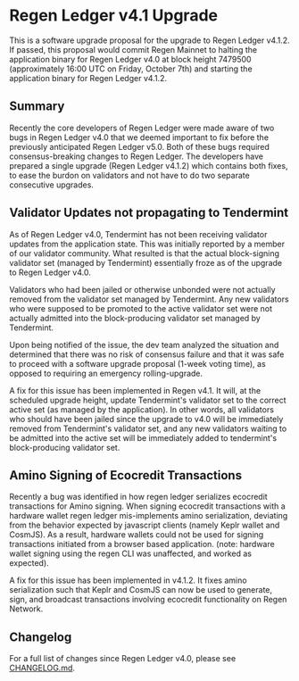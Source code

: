 # Regen Ledger v4.1 Upgrade

This is a software upgrade proposal for the upgrade to Regen Ledger v4.1.2. If passed, this proposal would commit Regen Mainnet to halting the application binary for Regen Ledger v4.0 at block height 7479500 (approximately 16:00 UTC on Friday, October 7th) and starting the application binary for Regen Ledger v4.1.2.

## Summary

Recently the core developers of Regen Ledger were made aware of two bugs in Regen Ledger v4.0 that we deemed important to fix before the previously anticipated Regen Ledger v5.0. Both of these bugs required consensus-breaking changes to Regen Ledger. The developers have prepared a single upgrade (Regen Ledger v4.1.2) which contains both fixes, to ease the burdon on validators and not have to do two separate consecutive upgrades.

## Validator Updates not propagating to Tendermint

As of Regen Ledger v4.0, Tendermint has not been receiving validator updates from the application state. This was initially reported by a member of our validator community. What resulted is that the actual block-signing validator set (managed by Tendermint) essentially froze as of the upgrade to Regen Ledger v4.0.

Validators who had been jailed or otherwise unbonded were not actually removed from the validator set managed by Tendermint. Any new validators who were supposed to be promoted to the active validator set were not actually admitted into the block-producing validator set managed by Tendermint.

Upon being notified of the issue, the dev team analyzed the situation and determined that there was no risk of consensus failure and that it was safe to proceed with a software upgrade proposal (1-week voting time), as opposed to requiring an emergency rolling-upgrade.

A fix for this issue has been implemented in Regen v4.1. It will, at the scheduled upgrade height, update Tendermint's validator set to the correct active set (as managed by the application). In other words, all validators who should have been jailed since the upgrade to v4.0 will be immediately removed from Tendermint's validator set, and any new validators waiting to be admitted into the active set will be immediately added to tendermint's block-producing validator set.

## Amino Signing of Ecocredit Transactions

Recently a bug was identified in how regen ledger serializes ecocredit transactions for Amino signing. When signing ecocredit transactions with a hardware wallet regen ledger mis-implements amino serialization, deviating from the behavior expected by javascript clients (namely Keplr wallet and CosmJS). As a result, hardware wallets could not be used for signing transactions initiated from a browser based application. (note: hardware wallet signing using the regen CLI was unaffected, and worked as expected).

A fix for this issue has been implemented in v4.1.2. It fixes amino serialization such that Keplr and CosmJS can now be used to generate, sign, and broadcast transactions involving ecocredit functionality on Regen Network.


## Changelog

For a full list of changes since Regen Ledger v4.0, please see [CHANGELOG.md](https://github.com/regen-network/regen-ledger/blob/v4.1.2/CHANGELOG.md).
